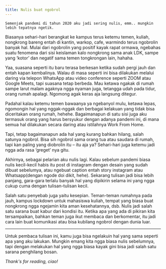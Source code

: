 ```yaml
---
title: Nulis buat ngobrol
---
```


`Semenjak pandemi di tahun 2020 aku jadi sering nulis, emm.. mungkin lebih tepatnya ngetik.`  

Biasanya sehari-hari berangkat ke kampus terus ketemu temen, kuliah, nongkrong bareng entah di kantin, warkop, cafe, warmindo terus ngobrolin banyak hal. Mulai dari ngobrolin yang positif kayak rapat ormawa, ngebahas suatu fenomena dari sisi keislaman kalo nongkrong sama anak LDK, sampe yang ‘kotor’ dan negatif sama temen tongkrongan lain, hahaha.  

Yaa, suasana seperti itu baru terasa berkesan ketika sudah pergi jauh dan entah kapan kembalinya. Walau di masa seperti ini bisa dilakukan melalui daring via telepon WhatsApp atau video conference seperti ZOOM atau Google Meets, tapi suasana tetap berbeda. Mau ketawa ngakak di rumah sampe larut malam agaknya ngga nyaman juga, tetangga udah pada tidur, orang rumah apalagi. Ngomong agak keras aja langsung ditegur.  

Padahal kalau ketemu temen bawaanya ya ngebanyol mulu, ketawa lepas, ngomongin hal yang nggak-nggak dan berbagai kelakuan yang tidak bisa diceritakan orang rumah, hehehe. Bagaimanapun di satu sisi juga aku termasuk orang yang harus bersyukur dengan adanya pandemi ini, di mana semua hal dilakukan secara daring atau istilahnya Work From Home.  

Tapi, tetap bagaimanapun ada hal yang kurang bahkan hilang, salah satunya ngobrol. Bisa sih ngobrol sama orang tua atau saudara di rumah, tapi kan paling yang diobrolin itu – itu aja ya? Sehari-hari juga ketemu jadi ngga ada rasa ‘greget’ nya gitu.  

Akhirnya, sebagai pelarian aku nulis lagi. Kalau sebelum pandemi biasa nulis kecil-kecil habis itu post di instagram dengan desain yang sudah dibuat sebelumya, atau ngebuat caption entah story instagram atau Whatsapp(dengan ngode doi dikit, hehe). Sekarang tulisan jadi bisa lebih panjang, gara-gara terlalu banyak hal yang dipikirin selama ini yang ngga cukup cuma dengan tulisan-tulisan kecil.  

Salah satu penyebab juga yaitu kesepian. Teman-teman rumahnya pada jauh, kampus lockdown untuk mahasiswa kuliah, tempat yang biasa buat nongkrong ngga ngejamin kita aman kesehatannya, dsb. Nulis jadi salah satu sarana buat kabur dari kondisi itu. Ketika apa yang ada di pikiran kita tersampaikan, bahkan teman juga ikut membaca dan berkomentar, itu jadi cara lain buat komunikasi atau bisa kubilang ngobrol dengan dunia luar.  

----

Untuk pembaca tulisan ini, kamu juga bisa ngelakuin hal yang sama seperti apa yang aku lakukan. Mungkin emang kita ngga biasa nulis sebelumnya, tapi dengan melakukan hal yang ngga biasa kayak gini bisa jadi salah satu sarana penghilang bosan.  

_Thank's for reading, ciao!_